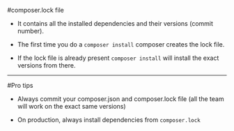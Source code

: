 #composer.lock file

* It contains all the installed dependencies and their versions (commit number).

* The first time you do a `composer install` composer creates the lock file.

* If the lock file is already present `composer install` will install the exact versions from there.

---

#Pro tips

* Always commit your composer.json and composer.lock file (all the team will work on the exact same versions)

* On production, always install dependencies from `composer.lock`
